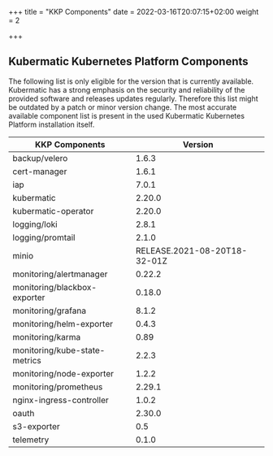 +++
title = "KKP Components"
date = 2022-03-16T20:07:15+02:00
weight = 2

+++

## Kubermatic Kubernetes Platform Components

The following list is only eligible for the version that is currently available. Kubermatic has a strong emphasis on the security and reliability of the provided software and releases updates regularly. Therefore this list might be outdated by a patch or minor version change. The most accurate available component list is present in the used Kubermatic Kubernetes Platform installation itself.

| KKP Components                 | Version                        |
| ---                            | ---                            |
| backup/velero                  | 1.6.3                          |
| cert-manager                   | 1.6.1                          |
| iap                            | 7.0.1                          |
| kubermatic                     | 2.20.0                         |
| kubermatic-operator            | 2.20.0                         |
| logging/loki                   | 2.8.1                          |
| logging/promtail               | 2.1.0                          |
| minio                          | RELEASE.2021-08-20T18-32-01Z   |
| monitoring/alertmanager        | 0.22.2                         |
| monitoring/blackbox-exporter   | 0.18.0                         |
| monitoring/grafana             | 8.1.2                          |
| monitoring/helm-exporter       | 0.4.3                          |
| monitoring/karma               | 0.89                           |
| monitoring/kube-state-metrics  | 2.2.3                          |
| monitoring/node-exporter       | 1.2.2                          |
| monitoring/prometheus          | 2.29.1                         |
| nginx-ingress-controller       | 1.0.2                          |
| oauth                          | 2.30.0                         |
| s3-exporter                    | 0.5                            |
| telemetry                      | 0.1.0                          |
